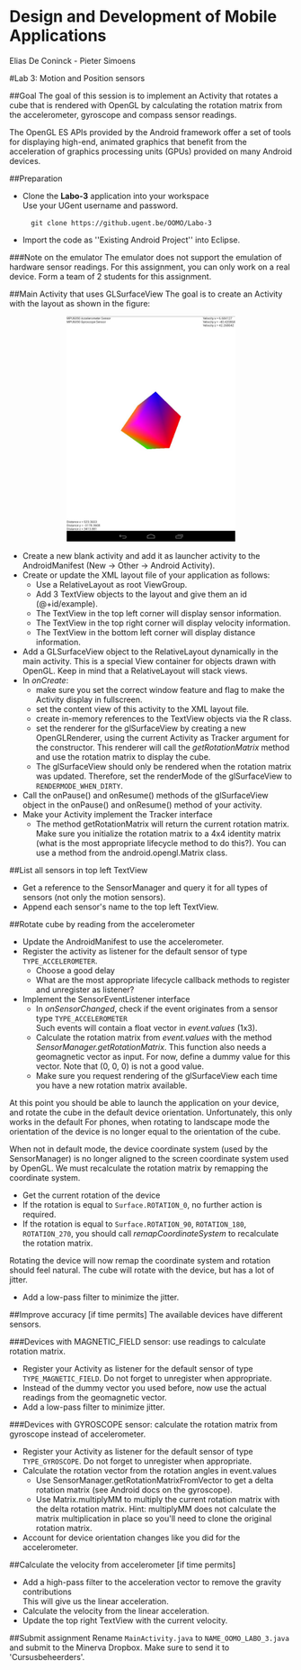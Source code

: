 Design and Development of Mobile Applications
===
Elias De Coninck - Pieter Simoens

#Lab 3: Motion and Position sensors

##Goal
The goal of this session is to implement an Activity that rotates a cube that is rendered with OpenGL by calculating the rotation matrix from the accelerometer, gyroscope and compass sensor readings. 

The OpenGL ES APIs provided by the Android framework offer a set of tools for displaying high-end, animated graphics that benefit from the acceleration of graphics processing units (GPUs) provided on many Android devices.

##Preparation
- Clone the **Labo-3** application into your workspace <br /> Use your UGent username and password.

		git clone https://github.ugent.be/OOMO/Labo-3
- Import the code as ''Existing Android Project'' into Eclipse.

###Note on the emulator
The emulator does not support the emulation of hardware sensor readings. For this assignment, you can only work on a real device. Form a team of 2 students for this assignment. 

##Main Activity that uses GLSurfaceView
The goal is to create an Activity with the layout as shown in the figure:

<div align="center"><img src="./Labo-3-cube.jpg" style="width: 300px;"/></div>

- Create a new blank activity and add it as launcher activity to the AndroidManifest (New -> Other -> Android Activity).
- Create or update the XML layout file of your application as follows:
   - Use a RelativeLayout as root ViewGroup.	
   - Add 3 TextView objects to the layout and give them an id (@+id/example). 
   - 	The TextView in the top left corner will display sensor information.
   - 	The TextView in the top right corner will display velocity information.
   - 	The TextView in the bottom left corner will display distance information.
- Add a GLSurfaceView object to the RelativeLayout dynamically in the main activity. This is a special View container for objects drawn with OpenGL. Keep in mind that a RelativeLayout will stack views. 
- In *onCreate*:
	- make sure you set the correct window feature and flag to make the Activity display in fullscreen.
	- set the content view of this activity to the XML layout file.	
	- create in-memory references to the TextView objects via the R class.
	- set the renderer for the glSurfaceView by creating a new OpenGLRenderer, using the current Activity as Tracker argument for the constructor. This renderer will call the *getRotationMatrix* method and use the rotation matrix to display the cube.
	- The glSurfaceView should only be rendered when the rotation matrix was updated. Therefore, set the renderMode of the glSurfaceView to `RENDERMODE_WHEN_DIRTY`.
- Call the onPause() and onResume() methods of the glSurfaceView object in the onPause() and onResume() method of your activity.
- Make your Activity implement the Tracker interface
   - The method getRotationMatrix will return the current rotation matrix. Make sure you initialize the rotation matrix to a 4x4 identity matrix (what is the most appropriate lifecycle method to do this?). You can use a method from the android.opengl.Matrix class.
		
##List all sensors in top left TextView

- Get a reference to the SensorManager and query it for all types of sensors (not only the motion sensors).
- Append each sensor's name to the top left TextView.

##Rotate cube by reading from the accelerometer

- Update the AndroidManifest to use the accelerometer.
- Register the activity as listener for the default sensor of type `TYPE_ACCELEROMETER`.
	- Choose a good delay
	- What are the most appropriate lifecycle callback methods to register and unregister as listener?
- Implement the SensorEventListener interface
	- In *onSensorChanged*, check if the event originates from a sensor type `TYPE_ACCELEROMETER` <br /> Such events will contain a float vector in *event.values* (1x3).
	- Calculate the rotation matrix from *event.values* with the method *SensorManager.getRotationMatrix*. This function also needs a geomagnetic vector as input. For now, define a dummy value for this vector. Note that (0, 0, 0) is not a good value.
	- Make sure you request rendering of the glSurfaceView each time you have a new rotation matrix available.

At this point you should be able to launch the application on your device, and rotate the cube in the default device orientation. Unfortunately, this only works in the default  For phones, when rotating to landscape mode the orientation of the device is no longer equal to the orientation of the cube.

When not in default mode, the device coordinate system (used by the SensorManager) is no longer aligned to the screen coordinate system used by OpenGL. We must recalculate the rotation matrix by remapping the coordinate system.  

- Get the current rotation of the device
- If the rotation is equal to `Surface.ROTATION_0`, no further action is required.
- If the rotation is equal to `Surface.ROTATION_90`, `ROTATION_180`, `ROTATION_270`, you should call *remapCoordinateSystem* to recalculate the rotation matrix.
	
Rotating the device will now remap the coordinate system and rotation should feel natural. The cube will rotate with the device, but has a lot of jitter.

- Add a low-pass filter to minimize the jitter.

##Improve accuracy [if time permits]
The available devices have different sensors. 

###Devices with MAGNETIC_FIELD sensor: use readings to calculate rotation matrix. 

- Register your Activity as listener for the default sensor of type `TYPE_MAGNETIC_FIELD`. Do not forget to unregister when appropriate.
- Instead of the dummy vector you used before, now use the actual readings from the geomagnetic vector.
- Add a low-pass filter to minimize jitter.

###Devices with GYROSCOPE sensor: calculate the rotation matrix from gyroscope instead of accelerometer.

- Register your Activity as listener for the default sensor of type `TYPE_GYROSCOPE`. Do not forget to unregister when appropriate.
- Calculate the rotation vector from the rotation angles in event.values
	- Use SensorManager.getRotationMatrixFromVector to get a delta rotation matrix (see Android docs on the gyroscope).
	- Use Matrix.multiplyMM to multiply the current rotation matrix with the delta rotation matrix. Hint: multiplyMM does not calculate the matrix multiplication in place so you'll need to clone the original rotation matrix.
- Account for device orientation changes like you did for the accelerometer.

##Calculate the velocity from accelerometer [if time permits]
- Add a high-pass filter to the acceleration vector to remove the gravity contributions <br /> This will give us the linear acceleration.
- Calculate the velocity from the linear acceleration.
- Update the top right TextView with the current velocity.

##Submit assignment
Rename `MainActivity.java` to `NAME_OOMO_LABO_3.java` and submit to the Minerva Dropbox. Make sure to send it to 'Cursusbeheerders'.


	
